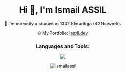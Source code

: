 <h1 align="center">Hi 👋, I'm Ismail ASSIL</h1>
<p align="center"> 🔭 I’m currently a student at 1337 Khouribga (42 Network).</p>
<p align="center">🌐 My Portfolio: <a href="https://iassil.dev" target="_blank">iassil.dev</a></p>
<h3 align="center">Languages and Tools:</h3>
<p align="center">
  <a href="https://skillicons.dev">
    <img src="https://skillicons.dev/icons?i=react,nextjs,nodejs,nestjs,spring,c,cpp,java,react,ts,mysql,postgres,css,html,figma,notion,ps,ai,xd&perline=5" />
  </a>
</p>

<p align="center">&nbsp;<img src="https://github-readme-stats.vercel.app/api?username=ismailassil&show_icons=true&locale=en" alt="ismailassil" /></p>

